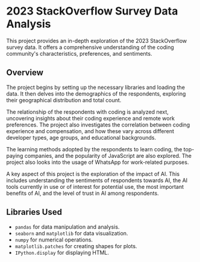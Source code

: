 # 2023 StackOverflow Survey Data Analysis

This project provides an in-depth exploration of the 2023 StackOverflow survey data. It offers a comprehensive understanding of the coding community's characteristics, preferences, and sentiments. 

## Overview

The project begins by setting up the necessary libraries and loading the data. It then delves into the demographics of the respondents, exploring their geographical distribution and total count.

The relationship of the respondents with coding is analyzed next, uncovering insights about their coding experience and remote work preferences. The project also investigates the correlation between coding experience and compensation, and how these vary across different developer types, age groups, and educational backgrounds.

The learning methods adopted by the respondents to learn coding, the top-paying companies, and the popularity of JavaScript are also explored. The project also looks into the usage of WhatsApp for work-related purposes.

A key aspect of this project is the exploration of the impact of AI. This includes understanding the sentiments of respondents towards AI, the AI tools currently in use or of interest for potential use, the most important benefits of AI, and the level of trust in AI among respondents.

## Libraries Used

- `pandas` for data manipulation and analysis.
- `seaborn` and `matplotlib` for data visualization.
- `numpy` for numerical operations.
- `matplotlib.patches` for creating shapes for plots.
- `IPython.display` for displaying HTML.
